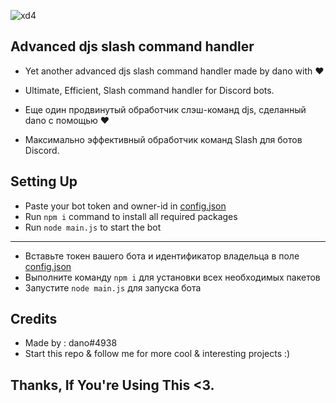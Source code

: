 ![xd4](https://media.discordapp.net/attachments/884758267107106861/903701669177589780/Command_handler.png)
## Advanced djs slash command handler
- Yet another advanced djs slash command handler made by dano with ❤️<br>
- Ultimate, Efficient, Slash command handler for Discord bots.

- Еще один продвинутый обработчик слэш-команд djs, сделанный dano с помощью ❤️<br>
- Максимально эффективный обработчик команд Slash для ботов Discord.
## Setting Up

- Paste your bot token and owner-id in [config.json](https://github.com/danodee/advanced-djs-handler/blob/main/src/config/config.json)
- Run `npm i` command to install all required packages
- Run `node main.js` to start the bot
------------------
- Вставьте токен вашего бота и идентификатор владельца в поле [config.json](https://github.com/danodee/advanced-djs-handler/blob/main/src/config/config.json)
- Выполните команду `npm i` для установки всех необходимых пакетов
- Запустите `node main.js` для запуска бота
## Credits
- Made by : dano#4938<br>
- Start this repo & follow me for more cool & interesting projects :)

## Thanks, If You're Using This <3.

